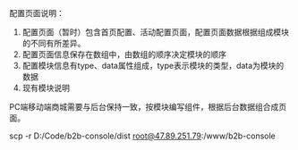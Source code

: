 配置页面说明：  
1. 配置页面（暂时）包含首页配置、活动配置页面，配置页面数据根据组成模块的不同有所差异。
2. 配置页面信息保存在数组中，由数组的顺序决定模块的顺序
3. 配置模块信息有type、data属性组成，type表示模块的类型，data为模块的数据
4. 现有模块说明

PC端移动端商城需要与后台保持一致，按模块编写组件，根据后台数据组合成页面。

scp -r D:/Code/b2b-console/dist root@47.89.251.79:/www/b2b-console
